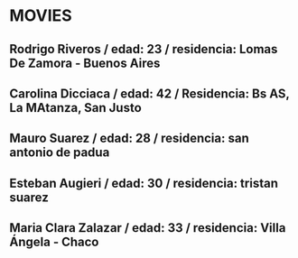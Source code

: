 # MOVIES
## Rodrigo Riveros / edad: 23 / residencia: Lomas De Zamora - Buenos Aires
## Carolina Dicciaca / edad: 42 / Residencia: Bs AS, La MAtanza, San Justo
## Mauro Suarez / edad: 28 / residencia: san antonio de padua
## Esteban Augieri / edad: 30 / residencia: tristan suarez
## Maria Clara Zalazar / edad: 33 / residencia: Villa Ángela - Chaco
